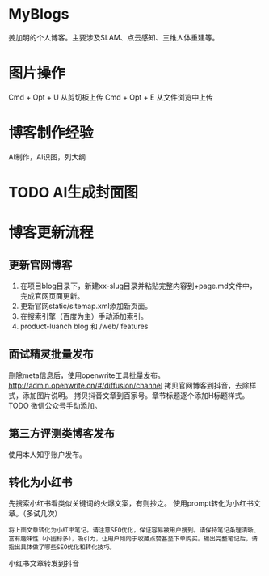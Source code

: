 # MyBlogs
姜加明的个人博客。主要涉及SLAM、点云感知、三维人体重建等。

# 图片操作
Cmd + Opt + U 从剪切板上传
Cmd + Opt + E 从文件浏览中上传

# 博客制作经验
AI制作，AI识图，列大纲

# TODO AI生成封面图

# 博客更新流程
## 更新官网博客
1. 在项目blog目录下，新建xx-slug目录并粘贴完整内容到+page.md文件中，完成官网页面更新。
2. 更新官网static/sitemap.xml添加新页面。
3. 在搜索引擎（百度为主）手动添加索引。
4. product-luanch blog 和 /web/ features

## 面试精灵批量发布
删除meta信息后，使用openwrite工具批量发布。
http://admin.openwrite.cn/#/diffusion/channel
拷贝官网博客到抖音，去除样式，添加图片说明。
拷贝抖音文章到百家号。章节标题逐个添加H标题样式。
TODO 微信公众号手动添加。

## 第三方评测类博客发布
使用本人知乎账户发布。

## 转化为小红书
先搜索小红书看类似关键词的火爆文案，有则抄之。
使用prompt转化为小红书文章。（多试几次）
```
将上面文章转化为小红书笔记。请注意SEO优化，保证容易被用户搜到。请保持笔记条理清晰、富有趣味性（小图标多），吸引力，让用户倾向于收藏点赞甚至下单购买。输出完整笔记后，请指出具体做了哪些SEO优化和转化技巧。

```
小红书文章转发到抖音
